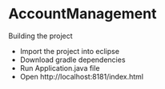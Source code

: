 # AccountManagement

Building the project

  - Import the project into eclipse
  - Download gradle dependencies
  - Run Application.java file
  - Open http://localhost:8181/index.html
